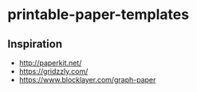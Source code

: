 # printable-paper-templates
 
## Inspiration

- http://paperkit.net/
- https://gridzzly.com/
- https://www.blocklayer.com/graph-paper
